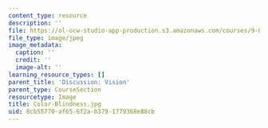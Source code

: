 ```yaml
---
content_type: resource
description: ''
file: https://ol-ocw-studio-app-production.s3.amazonaws.com/courses/9-00sc-introduction-to-psychology-fall-2011/8cb55770af656f2ab3791779368e88cb_Color-Blindness.jpg
file_type: image/jpeg
image_metadata:
  caption: ''
  credit: ''
  image-alt: ''
learning_resource_types: []
parent_title: 'Discussion: Vision'
parent_type: CourseSection
resourcetype: Image
title: Color-Blindness.jpg
uid: 8cb55770-af65-6f2a-b379-1779368e88cb
---
```

